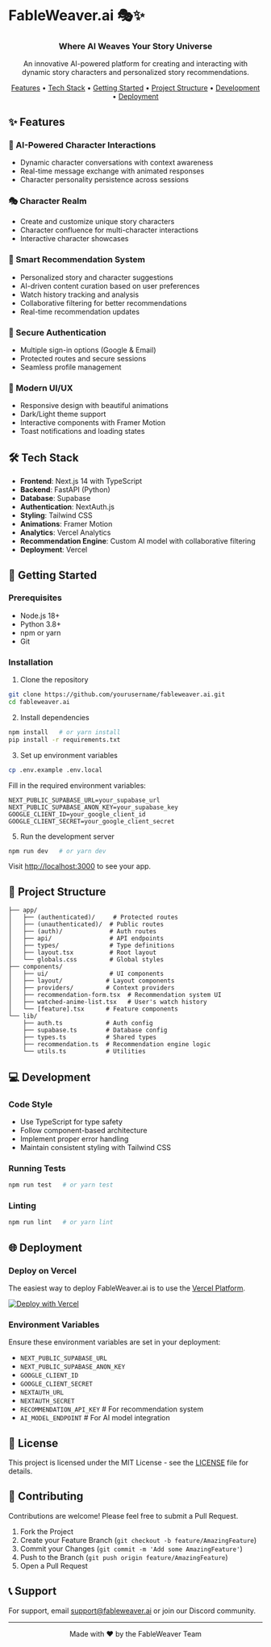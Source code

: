# FableWeaver.ai 🎭✨

<p align="center">
  <h3 align="center">Where AI Weaves Your Story Universe</h3>
  <p align="center">An innovative AI-powered platform for creating and interacting with dynamic story characters and personalized story recommendations.</p>
</p>

<p align="center">
  <a href="#features">Features</a> •
  <a href="#tech-stack">Tech Stack</a> •
  <a href="#getting-started">Getting Started</a> •
  <a href="#project-structure">Project Structure</a> •
  <a href="#development">Development</a> •
  <a href="#deployment">Deployment</a>
</p>

## ✨ Features

### 🤖 AI-Powered Character Interactions
- Dynamic character conversations with context awareness
- Real-time message exchange with animated responses
- Character personality persistence across sessions

### 🎭 Character Realm
- Create and customize unique story characters
- Character confluence for multi-character interactions
- Interactive character showcases

### 🎯 Smart Recommendation System
- Personalized story and character suggestions
- AI-driven content curation based on user preferences
- Watch history tracking and analysis
- Collaborative filtering for better recommendations
- Real-time recommendation updates

### 🔐 Secure Authentication
- Multiple sign-in options (Google & Email)
- Protected routes and secure sessions
- Seamless profile management

### 💫 Modern UI/UX
- Responsive design with beautiful animations
- Dark/Light theme support
- Interactive components with Framer Motion
- Toast notifications and loading states

## 🛠 Tech Stack

- **Frontend**: Next.js 14 with TypeScript
- **Backend**: FastAPI (Python)
- **Database**: Supabase
- **Authentication**: NextAuth.js
- **Styling**: Tailwind CSS
- **Animations**: Framer Motion
- **Analytics**: Vercel Analytics
- **Recommendation Engine**: Custom AI model with collaborative filtering
- **Deployment**: Vercel

## 🚀 Getting Started

### Prerequisites

- Node.js 18+
- Python 3.8+
- npm or yarn
- Git

### Installation

1. Clone the repository
```bash
git clone https://github.com/yourusername/fableweaver.ai.git
cd fableweaver.ai
```


2. Install dependencies
```bash
npm install   # or yarn install
pip install -r requirements.txt
```

3. Set up environment variables
```bash
cp .env.example .env.local
```
Fill in the required environment variables:
```env
NEXT_PUBLIC_SUPABASE_URL=your_supabase_url
NEXT_PUBLIC_SUPABASE_ANON_KEY=your_supabase_key
GOOGLE_CLIENT_ID=your_google_client_id
GOOGLE_CLIENT_SECRET=your_google_client_secret
```

5. Run the development server
```bash
npm run dev   # or yarn dev
```

Visit [http://localhost:3000](http://localhost:3000) to see your app.

## 📁 Project Structure

```
├── app/
│   ├── (authenticated)/     # Protected routes
│   ├── (unauthenticated)/  # Public routes
│   ├── (auth)/             # Auth routes
│   ├── api/                # API endpoints
│   ├── types/              # Type definitions
│   ├── layout.tsx          # Root layout
│   └── globals.css         # Global styles
├── components/
│   ├── ui/                 # UI components
│   ├── layout/            # Layout components
│   ├── providers/         # Context providers
│   ├── recommendation-form.tsx  # Recommendation system UI
│   ├── watched-anime-list.tsx   # User's watch history
│   └── [feature].tsx      # Feature components
└── lib/
    ├── auth.ts            # Auth config
    ├── supabase.ts        # Database config
    ├── types.ts           # Shared types
    ├── recommendation.ts  # Recommendation engine logic
    └── utils.ts           # Utilities
```

## 💻 Development

### Code Style
- Use TypeScript for type safety
- Follow component-based architecture
- Implement proper error handling
- Maintain consistent styling with Tailwind CSS

### Running Tests
```bash
npm run test   # or yarn test
```

### Linting
```bash
npm run lint   # or yarn lint
```

## 🌐 Deployment

### Deploy on Vercel

The easiest way to deploy FableWeaver.ai is to use the [Vercel Platform](https://vercel.com).

[![Deploy with Vercel](https://vercel.com/button)](https://vercel.com/new/clone?repository-url=https://github.com/yourusername/fableweaver.ai)

### Environment Variables

Ensure these environment variables are set in your deployment:

- `NEXT_PUBLIC_SUPABASE_URL`
- `NEXT_PUBLIC_SUPABASE_ANON_KEY`
- `GOOGLE_CLIENT_ID`
- `GOOGLE_CLIENT_SECRET`
- `NEXTAUTH_URL`
- `NEXTAUTH_SECRET`
- `RECOMMENDATION_API_KEY`  # For recommendation system
- `AI_MODEL_ENDPOINT`       # For AI model integration

## 📄 License

This project is licensed under the MIT License - see the [LICENSE](LICENSE) file for details.

## 🤝 Contributing

Contributions are welcome! Please feel free to submit a Pull Request.

1. Fork the Project
2. Create your Feature Branch (`git checkout -b feature/AmazingFeature`)
3. Commit your Changes (`git commit -m 'Add some AmazingFeature'`)
4. Push to the Branch (`git push origin feature/AmazingFeature`)
5. Open a Pull Request

## 📞 Support

For support, email support@fableweaver.ai or join our Discord community.

---

<p align="center">Made with ❤️ by the FableWeaver Team</p>
